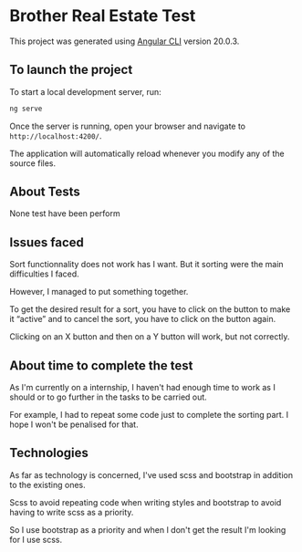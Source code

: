# Brother Real Estate Test

This project was generated using [Angular CLI](https://github.com/angular/angular-cli) version 20.0.3.

## To launch the project

To start a local development server, run:

```bash
ng serve
```

Once the server is running, open your browser and navigate to `http://localhost:4200/`. 

The application will automatically reload whenever you modify any of the source files.

## About Tests

None test have been perform


## Issues faced

Sort functionnality does not work has I want. But it sorting were the main difficulties I faced. 

However, I managed to put something together. 

To get the desired result for a sort, you have to click on the button to make it “active” and to cancel the sort, you have to click on the button again.

Clicking on an X button and then on a Y button will work, but not correctly.

## About time to complete the test

As I'm currently on a internship, I haven't had enough time to work as I should or to go further in the tasks to be carried out. 

For example, I had to repeat some code just to complete the sorting part. I hope I won't be penalised for that.

## Technologies

As far as technology is concerned, I've used scss and bootstrap in addition to the existing ones. 

Scss to avoid repeating code when writing styles and bootstrap to avoid having to write scss as a priority. 

So I use bootstrap as a priority and when I don't get the result I'm looking for I use scss.
